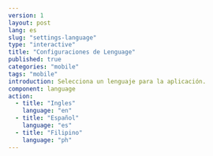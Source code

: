 ```yaml
---
version: 1
layout: post
lang: es
slug: "settings-language"
type: "interactive"
title: "Configuraciones de Lenguage"
published: true
categories: "mobile"
tags: "mobile"
introduction: Selecciona un lenguaje para la aplicación.
component: language
action:
  - title: "Ingles"
    language: "en"
  - title: "Español"
    language: "es"
  - title: "Filipino"
    language: "ph"
---
```

